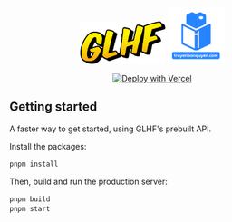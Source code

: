<p align="center">
  <img src="./public/img/glhf.png" width="150" />
  <img src="./public/img/truyenbanquyen.png" width="100">
</p>

<p align="center">
  <a href="https://vercel.com/new/clone?repository-url=https%3A%2F%2Fgithub.com%2Fcatouberos%2Fmanga-mini"><img src="https://vercel.com/button" alt="Deploy with Vercel"/></a>
</p>

## Getting started

A faster way to get started, using GLHF's prebuilt API.

Install the packages:

```bash
pnpm install
```

Then, build and run the production server:

```bash
pnpm build
pnpm start
```
